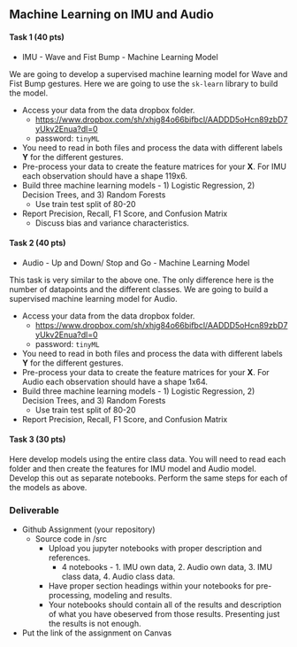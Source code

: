 ## Machine Learning on IMU and Audio

#### Task 1 (40 pts)
- IMU - Wave and Fist Bump - Machine Learning Model

We are going to develop a supervised machine learning model for Wave and Fist Bump gestures. Here we are going to use the `sk-learn` library to build the model.

- Access your data from the data dropbox folder.
    - https://www.dropbox.com/sh/xhjg84o66bifbcl/AADDD5oHcn89zbD7yUkv2Enua?dl=0
    - password: `tinyML`
- You need to read in both files and process the data with different labels **Y** for the different gestures.
- Pre-process your data to create the feature matrices for your **X**. For IMU each observation should have a shape 119x6.
- Build three machine learning models - 1) Logistic Regression, 2) Decision Trees, and 3) Random Forests
    - Use train test split of 80-20
- Report Precision, Recall, F1 Score, and Confusion Matrix
    - Discuss bias and variance characteristics.

#### Task 2 (40 pts)
- Audio - Up and Down/ Stop and Go - Machine Learning Model

This task is very similar to the above one. The only difference here is the number of datapoints and the different classes. We are going to build a supervised machine learning model for Audio.

- Access your data from the data dropbox folder.
    - https://www.dropbox.com/sh/xhjg84o66bifbcl/AADDD5oHcn89zbD7yUkv2Enua?dl=0
    - password: `tinyML`
- You need to read in both files and process the data with different labels **Y** for the different gestures.
- Pre-process your data to create the feature matrices for your **X**. For Audio each observation should have a shape 1x64.
- Build three machine learning models - 1) Logistic Regression, 2) Decision Trees, and 3) Random Forests
    - Use train test split of 80-20
- Report Precision, Recall, F1 Score, and Confusion Matrix


#### Task 3 (30 pts)

Here develop models using the entire class data. You will need to read each folder and then create the features for IMU model and Audio model. Develop this out as separate notebooks. Perform the same steps for each of the models as above.


### Deliverable
- Github Assignment (your repository)
    - Source code in /src
        - Upload you jupyter notebooks with proper description and references.
            - 4 notebooks - 1. IMU own data, 2. Audio own data, 3. IMU class data, 4. Audio class data.
        - Have proper section headings within your notebooks for pre-processing, modeling and results.
        - Your notebooks should contain all of the results and description of what you have obeserved from those results. Presenting just the results is not enough.
- Put the link of the assignment on Canvas
